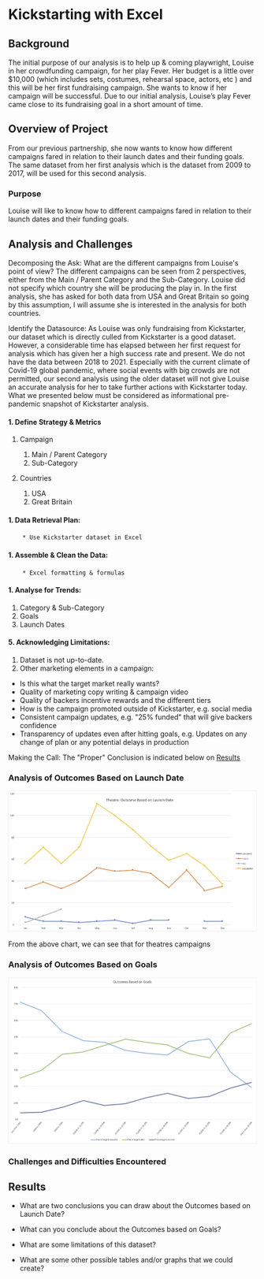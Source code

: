 # Kickstarting with Excel

## Background
The initial purpose of our analysis is to help up & coming playwright, Louise in her crowdfunding campaign, for her play Fever.
Her budget is a little over $10,000 (which includes sets, costumes, rehearsal space, actors, etc ) and this will be her first fundraising campaign. She wants to know if her campaign will be successful.
Due to our initial analysis, Louise’s play Fever came close to its fundraising goal in a short amount of time.

## Overview of Project
From our previous partnership, she now wants to know how different campaigns fared in relation to their launch dates and their funding goals.
The same dataset from her first analysis which is the dataset from 2009 to 2017, will be used for this second analysis.

### Purpose
Louise will like to know how to different campaigns fared in relation to their launch dates and their funding goals.

## Analysis and Challenges
Decomposing the Ask:
What are the different campaigns from Louise's point of view?
The different campaigns can be seen from 2 perspectives, either from the Main / Parent Category and the Sub-Category.
Louise did not specify which country she will be producing the play in. In the first analysis, she has asked for both data from USA and Great Britain so going by this assumption, I will assume she is interested in the analysis for both countries.

Identify the Datasource:
As Louise was only fundraising from Kickstarter, our dataset which is directly culled from Kickstarter is a good dataset. However, a considerable time has elapsed between her first request for analysis which has given her a high success rate and present.
We do not have the data between 2018 to 2021. Especially with the current climate of Covid-19 global pandemic, where social events with big crowds are not permitted, our second analysis using the older dataset will not give Louise an accurate analysis for her to take further actions with Kickstarter today. What we presented below must be considered as informational pre-pandemic snapshot of Kickstarter analysis.

#### 1. Define Strategy & Metrics
1. Campaign
    1. Main / Parent Category
    1. Sub-Category

1. Countries
    1. USA
    1. Great Britain


#### 1. Data Retrieval Plan:
        * Use Kickstarter dataset in Excel


#### 1. Assemble & Clean the Data:
        * Excel formatting & formulas


#### 1. Analyse for Trends:
  1. Category & Sub-Category
  1. Goals
  1. Launch Dates


#### 5. Acknowledging Limitations:
1. Dataset is not up-to-date.
1. Other marketing elements in a campaign:
  * Is this what the target market really wants?
  * Quality of marketing copy writing & campaign video
  * Quality of backers incentive rewards and the different tiers
  * How is the campaign promoted outside of Kickstarter, e.g. social media
  * Consistent campaign updates, e.g. "25% funded" that will give backers confidence
  * Transparency of updates even after hitting goals, e.g. Updates on any change of plan or any potential delays in production

Making the Call:
The "Proper" Conclusion is indicated below on [Results](#results)

### Analysis of Outcomes Based on Launch Date

![Theatres: Outcomes Based on Launch Date](resources/Theater_Outcomes_vs_Launch.png)

From the above chart, we can see that for theatres campaigns

### Analysis of Outcomes Based on Goals
![Outcomes cvs Launch](resources/Outcomes_vs_Goals.png)

### Challenges and Difficulties Encountered

## Results

- What are two conclusions you can draw about the Outcomes based on Launch Date?

- What can you conclude about the Outcomes based on Goals?

- What are some limitations of this dataset?

- What are some other possible tables and/or graphs that we could create?
